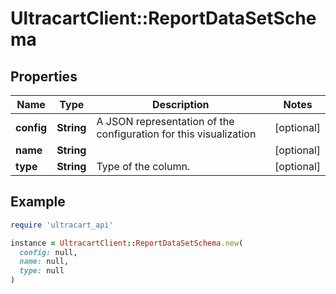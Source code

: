 # UltracartClient::ReportDataSetSchema

## Properties

| Name | Type | Description | Notes |
| ---- | ---- | ----------- | ----- |
| **config** | **String** | A JSON representation of the configuration for this visualization | [optional] |
| **name** | **String** |  | [optional] |
| **type** | **String** | Type of the column. | [optional] |

## Example

```ruby
require 'ultracart_api'

instance = UltracartClient::ReportDataSetSchema.new(
  config: null,
  name: null,
  type: null
)
```

